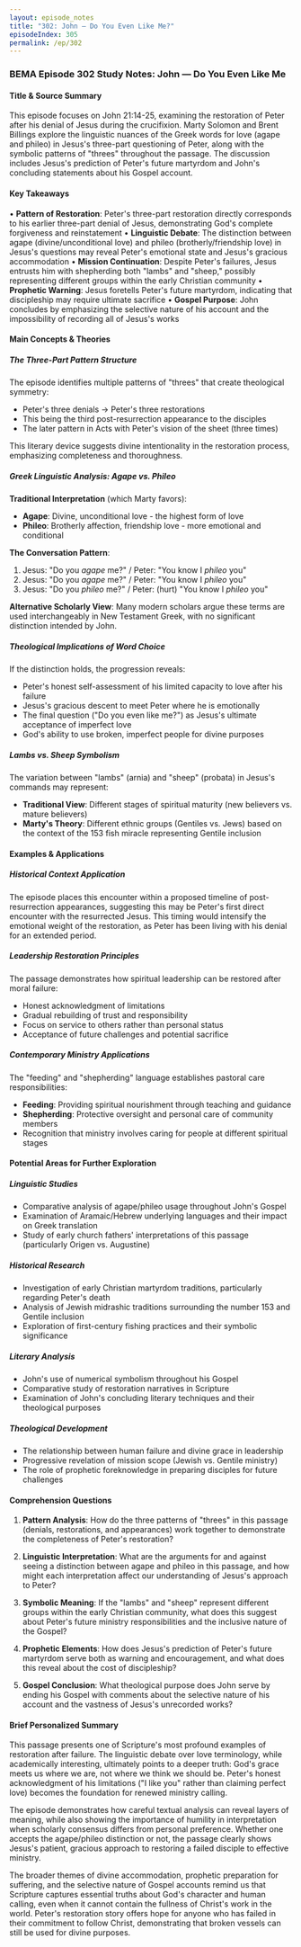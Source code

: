 ```yaml
---
layout: episode_notes
title: "302: John — Do You Even Like Me?"
episodeIndex: 305
permalink: /ep/302
---
```

### BEMA Episode 302 Study Notes: John — Do You Even Like Me

#### Title & Source Summary

This episode focuses on John 21:14-25, examining the restoration of Peter after his denial of Jesus during the crucifixion. Marty Solomon and Brent Billings explore the linguistic nuances of the Greek words for love (agape and phileo) in Jesus's three-part questioning of Peter, along with the symbolic patterns of "threes" throughout the passage. The discussion includes Jesus's prediction of Peter's future martyrdom and John's concluding statements about his Gospel account.

#### Key Takeaways

• **Pattern of Restoration**: Peter's three-part restoration directly corresponds to his earlier three-part denial of Jesus, demonstrating God's complete forgiveness and reinstatement
• **Linguistic Debate**: The distinction between agape (divine/unconditional love) and phileo (brotherly/friendship love) in Jesus's questions may reveal Peter's emotional state and Jesus's gracious accommodation
• **Mission Continuation**: Despite Peter's failures, Jesus entrusts him with shepherding both "lambs" and "sheep," possibly representing different groups within the early Christian community
• **Prophetic Warning**: Jesus foretells Peter's future martyrdom, indicating that discipleship may require ultimate sacrifice
• **Gospel Purpose**: John concludes by emphasizing the selective nature of his account and the impossibility of recording all of Jesus's works

#### Main Concepts & Theories

##### The Three-Part Pattern Structure

The episode identifies multiple patterns of "threes" that create theological symmetry:

- Peter's three denials → Peter's three restorations
- This being the third post-resurrection appearance to the disciples
- The later pattern in Acts with Peter's vision of the sheet (three times)

This literary device suggests divine intentionality in the restoration process, emphasizing completeness and thoroughness.

##### Greek Linguistic Analysis: Agape vs. Phileo

**Traditional Interpretation** (which Marty favors):

- **Agape**: Divine, unconditional love - the highest form of love
- **Phileo**: Brotherly affection, friendship love - more emotional and conditional

**The Conversation Pattern**:

1. Jesus: "Do you *agape* me?" / Peter: "You know I *phileo* you"
2. Jesus: "Do you *agape* me?" / Peter: "You know I *phileo* you"  
3. Jesus: "Do you *phileo* me?" / Peter: (hurt) "You know I *phileo* you"

**Alternative Scholarly View**: Many modern scholars argue these terms are used interchangeably in New Testament Greek, with no significant distinction intended by John.

##### Theological Implications of Word Choice

If the distinction holds, the progression reveals:

- Peter's honest self-assessment of his limited capacity to love after his failure
- Jesus's gracious descent to meet Peter where he is emotionally
- The final question ("Do you even like me?") as Jesus's ultimate acceptance of imperfect love
- God's ability to use broken, imperfect people for divine purposes

##### Lambs vs. Sheep Symbolism

The variation between "lambs" (arnia) and "sheep" (probata) in Jesus's commands may represent:

- **Traditional View**: Different stages of spiritual maturity (new believers vs. mature believers)
- **Marty's Theory**: Different ethnic groups (Gentiles vs. Jews) based on the context of the 153 fish miracle representing Gentile inclusion

#### Examples & Applications

##### Historical Context Application

The episode places this encounter within a proposed timeline of post-resurrection appearances, suggesting this may be Peter's first direct encounter with the resurrected Jesus. This timing would intensify the emotional weight of the restoration, as Peter has been living with his denial for an extended period.

##### Leadership Restoration Principles

The passage demonstrates how spiritual leadership can be restored after moral failure:

- Honest acknowledgment of limitations
- Gradual rebuilding of trust and responsibility
- Focus on service to others rather than personal status
- Acceptance of future challenges and potential sacrifice

##### Contemporary Ministry Applications

The "feeding" and "shepherding" language establishes pastoral care responsibilities:

- **Feeding**: Providing spiritual nourishment through teaching and guidance
- **Shepherding**: Protective oversight and personal care of community members
- Recognition that ministry involves caring for people at different spiritual stages

#### Potential Areas for Further Exploration

##### Linguistic Studies

- Comparative analysis of agape/phileo usage throughout John's Gospel
- Examination of Aramaic/Hebrew underlying languages and their impact on Greek translation
- Study of early church fathers' interpretations of this passage (particularly Origen vs. Augustine)

##### Historical Research

- Investigation of early Christian martyrdom traditions, particularly regarding Peter's death
- Analysis of Jewish midrashic traditions surrounding the number 153 and Gentile inclusion
- Exploration of first-century fishing practices and their symbolic significance

##### Literary Analysis

- John's use of numerical symbolism throughout his Gospel
- Comparative study of restoration narratives in Scripture
- Examination of John's concluding literary techniques and their theological purposes

##### Theological Development

- The relationship between human failure and divine grace in leadership
- Progressive revelation of mission scope (Jewish vs. Gentile ministry)
- The role of prophetic foreknowledge in preparing disciples for future challenges

#### Comprehension Questions

1. **Pattern Analysis**: How do the three patterns of "threes" in this passage (denials, restorations, and appearances) work together to demonstrate the completeness of Peter's restoration?

2. **Linguistic Interpretation**: What are the arguments for and against seeing a distinction between agape and phileo in this passage, and how might each interpretation affect our understanding of Jesus's approach to Peter?

3. **Symbolic Meaning**: If the "lambs" and "sheep" represent different groups within the early Christian community, what does this suggest about Peter's future ministry responsibilities and the inclusive nature of the Gospel?

4. **Prophetic Elements**: How does Jesus's prediction of Peter's future martyrdom serve both as warning and encouragement, and what does this reveal about the cost of discipleship?

5. **Gospel Conclusion**: What theological purpose does John serve by ending his Gospel with comments about the selective nature of his account and the vastness of Jesus's unrecorded works?

#### Brief Personalized Summary

This passage presents one of Scripture's most profound examples of restoration after failure. The linguistic debate over love terminology, while academically interesting, ultimately points to a deeper truth: God's grace meets us where we are, not where we think we should be. Peter's honest acknowledgment of his limitations ("I like you" rather than claiming perfect love) becomes the foundation for renewed ministry calling.

The episode demonstrates how careful textual analysis can reveal layers of meaning, while also showing the importance of humility in interpretation when scholarly consensus differs from personal preference. Whether one accepts the agape/phileo distinction or not, the passage clearly shows Jesus's patient, gracious approach to restoring a failed disciple to effective ministry.

The broader themes of divine accommodation, prophetic preparation for suffering, and the selective nature of Gospel accounts remind us that Scripture captures essential truths about God's character and human calling, even when it cannot contain the fullness of Christ's work in the world. Peter's restoration story offers hope for anyone who has failed in their commitment to follow Christ, demonstrating that broken vessels can still be used for divine purposes.
